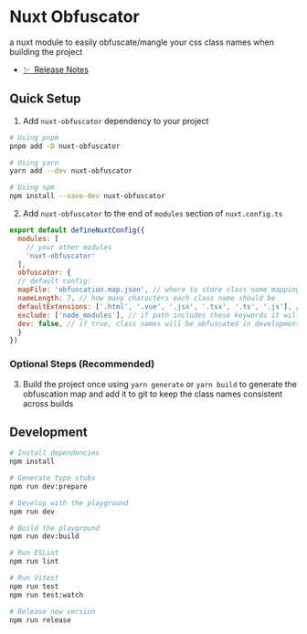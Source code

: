 # Nuxt Obfuscator

a nuxt module to easily obfuscate/mangle your css class names when building the project

- [✨ &nbsp;Release Notes](/CHANGELOG.md)
<!-- - [🏀 Online playground](https://stackblitz.com/github/your-org/nuxt-obfuscator?file=playground%2Fapp.vue) -->
<!-- - [📖 &nbsp;Documentation](https://example.com) -->

## Quick Setup

1. Add `nuxt-obfuscator` dependency to your project

```bash
# Using pnpm
pnpm add -D nuxt-obfuscator

# Using yarn
yarn add --dev nuxt-obfuscator

# Using npm
npm install --save-dev nuxt-obfuscator
```

2. Add `nuxt-obfuscator` to the end of `modules` section of `nuxt.config.ts`

```js
export default defineNuxtConfig({
  modules: [
    // your other modules
    'nuxt-obfuscator'
  ],
  obfuscator: {
  // default config:
  mapFile: 'obfuscation.map.json', // where to store class name mappings
  nameLength: 7, // how many characters each class name should be
  defaultExtensions: ['.html', '.vue', '.jsx', '.tsx', '.ts', '.js'], // which files to check for class names
  exclude: ['node_modules'], // if path includes these keywords it will be ignored
  dev: false, // if true, class names will be obfuscated in development
  }
})
```

### Optional Steps (Recommended)

3. Build the project once using `yarn generate` or `yarn build` to generate the obfuscation map and add it to git to keep the class names consistent across builds

## Development

```bash
# Install dependencies
npm install

# Generate type stubs
npm run dev:prepare

# Develop with the playground
npm run dev

# Build the playground
npm run dev:build

# Run ESLint
npm run lint

# Run Vitest
npm run test
npm run test:watch

# Release new version
npm run release
```
